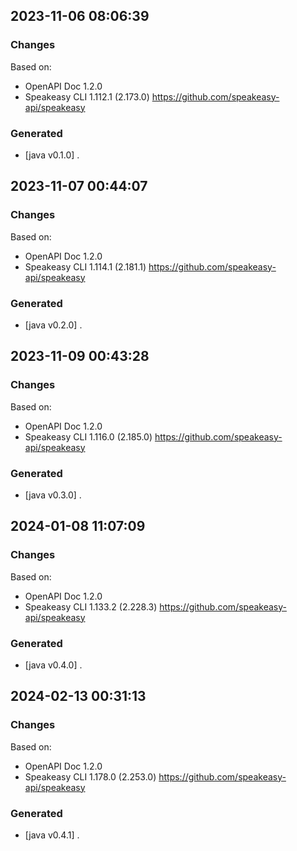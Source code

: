 

## 2023-11-06 08:06:39
### Changes
Based on:
- OpenAPI Doc 1.2.0 
- Speakeasy CLI 1.112.1 (2.173.0) https://github.com/speakeasy-api/speakeasy
### Generated
- [java v0.1.0] .

## 2023-11-07 00:44:07
### Changes
Based on:
- OpenAPI Doc 1.2.0 
- Speakeasy CLI 1.114.1 (2.181.1) https://github.com/speakeasy-api/speakeasy
### Generated
- [java v0.2.0] .

## 2023-11-09 00:43:28
### Changes
Based on:
- OpenAPI Doc 1.2.0 
- Speakeasy CLI 1.116.0 (2.185.0) https://github.com/speakeasy-api/speakeasy
### Generated
- [java v0.3.0] .

## 2024-01-08 11:07:09
### Changes
Based on:
- OpenAPI Doc 1.2.0 
- Speakeasy CLI 1.133.2 (2.228.3) https://github.com/speakeasy-api/speakeasy
### Generated
- [java v0.4.0] .

## 2024-02-13 00:31:13
### Changes
Based on:
- OpenAPI Doc 1.2.0 
- Speakeasy CLI 1.178.0 (2.253.0) https://github.com/speakeasy-api/speakeasy
### Generated
- [java v0.4.1] .